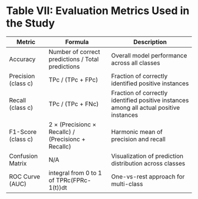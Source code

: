 # Table VII: Evaluation Metrics Used in the Study

| Metric | Formula | Description |
|--------|---------|-------------|
| Accuracy | Number of correct predictions / Total predictions | Overall model performance across all classes |
| Precision (class c) | TPc / (TPc + FPc) | Fraction of correctly identified positive instances |
| Recall (class c) | TPc / (TPc + FNc) | Fraction of correctly identified positive instances among all actual positive instances |
| F1-Score (class c) | 2 × (Precisionc × Recallc) / (Precisionc + Recallc) | Harmonic mean of precision and recall |
| Confusion Matrix | N/A | Visualization of prediction distribution across classes |
| ROC Curve (AUC) | integral from 0 to 1 of TPRc(FPRc-1(t))dt | One-vs-rest approach for multi-class |
